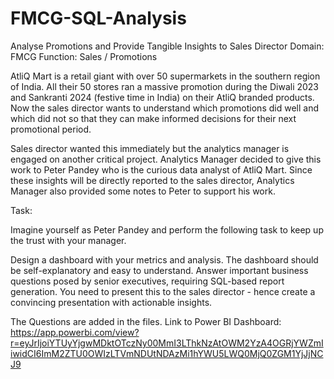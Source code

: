 # FMCG-SQL-Analysis

Analyse Promotions and Provide Tangible Insights to Sales Director
Domain:  FMCG       Function: Sales / Promotions

AtliQ Mart is a retail giant with over 50 supermarkets in the southern region of India.
All their 50 stores ran a massive promotion during the Diwali 2023 and Sankranti 2024 (festive time in India) on their AtliQ branded products. 
Now the sales director wants to understand which promotions did well and which did not so that they can make informed decisions for their next promotional period.  

Sales director wanted this immediately but the analytics manager  is engaged on another critical project.
Analytics Manager decided to give this work to Peter Pandey who is the curious data analyst of AtliQ Mart.
Since these insights will be directly reported to the sales director, Analytics Manager also provided some notes to Peter to support his work.

Task: 

Imagine yourself as Peter Pandey and perform the following task to keep up the trust with your manager. 

Design a dashboard with your metrics and analysis. The dashboard should be self-explanatory and easy to understand.
Answer important business questions posed by senior executives, requiring SQL-based report generation.
You need to present this to the sales director - hence  create a convincing presentation with actionable insights. 

The Questions are added in the files.
Link to Power BI Dashboard: https://app.powerbi.com/view?r=eyJrIjoiYTUyYjgwMDktOTczNy00MmI3LThkNzAtOWM2YzA4OGRjYWZmIiwidCI6ImM2ZTU0OWIzLTVmNDUtNDAzMi1hYWU5LWQ0MjQ0ZGM1YjJjNCJ9
